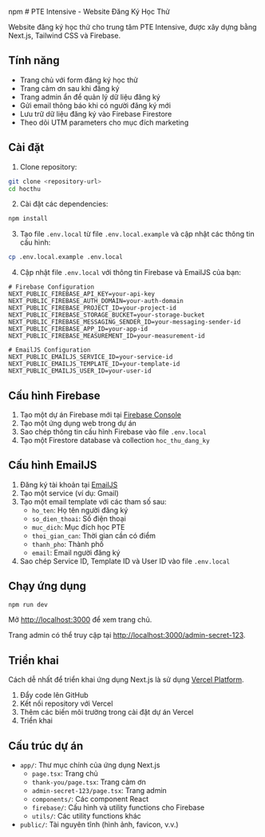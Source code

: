 npm # PTE Intensive - Website Đăng Ký Học Thử

Website đăng ký học thử cho trung tâm PTE Intensive, được xây dựng bằng Next.js, Tailwind CSS và Firebase.

## Tính năng

- Trang chủ với form đăng ký học thử
- Trang cảm ơn sau khi đăng ký
- Trang admin ẩn để quản lý dữ liệu đăng ký
- Gửi email thông báo khi có người đăng ký mới
- Lưu trữ dữ liệu đăng ký vào Firebase Firestore
- Theo dõi UTM parameters cho mục đích marketing

## Cài đặt

1. Clone repository:

```bash
git clone <repository-url>
cd hocthu
```

2. Cài đặt các dependencies:

```bash
npm install
```

3. Tạo file `.env.local` từ file `.env.local.example` và cập nhật các thông tin cấu hình:

```bash
cp .env.local.example .env.local
```

4. Cập nhật file `.env.local` với thông tin Firebase và EmailJS của bạn:

```
# Firebase Configuration
NEXT_PUBLIC_FIREBASE_API_KEY=your-api-key
NEXT_PUBLIC_FIREBASE_AUTH_DOMAIN=your-auth-domain
NEXT_PUBLIC_FIREBASE_PROJECT_ID=your-project-id
NEXT_PUBLIC_FIREBASE_STORAGE_BUCKET=your-storage-bucket
NEXT_PUBLIC_FIREBASE_MESSAGING_SENDER_ID=your-messaging-sender-id
NEXT_PUBLIC_FIREBASE_APP_ID=your-app-id
NEXT_PUBLIC_FIREBASE_MEASUREMENT_ID=your-measurement-id

# EmailJS Configuration
NEXT_PUBLIC_EMAILJS_SERVICE_ID=your-service-id
NEXT_PUBLIC_EMAILJS_TEMPLATE_ID=your-template-id
NEXT_PUBLIC_EMAILJS_USER_ID=your-user-id
```

## Cấu hình Firebase

1. Tạo một dự án Firebase mới tại [Firebase Console](https://console.firebase.google.com/)
2. Tạo một ứng dụng web trong dự án
3. Sao chép thông tin cấu hình Firebase vào file `.env.local`
4. Tạo một Firestore database và collection `hoc_thu_dang_ky`

## Cấu hình EmailJS

1. Đăng ký tài khoản tại [EmailJS](https://www.emailjs.com/)
2. Tạo một service (ví dụ: Gmail)
3. Tạo một email template với các tham số sau:
   - `ho_ten`: Họ tên người đăng ký
   - `so_dien_thoai`: Số điện thoại
   - `muc_dich`: Mục đích học PTE
   - `thoi_gian_can`: Thời gian cần có điểm
   - `thanh_pho`: Thành phố
   - `email`: Email người đăng ký
4. Sao chép Service ID, Template ID và User ID vào file `.env.local`

## Chạy ứng dụng

```bash
npm run dev
```

Mở [http://localhost:3000](http://localhost:3000) để xem trang chủ.

Trang admin có thể truy cập tại [http://localhost:3000/admin-secret-123](http://localhost:3000/admin-secret-123).

## Triển khai

Cách dễ nhất để triển khai ứng dụng Next.js là sử dụng [Vercel Platform](https://vercel.com/new).

1. Đẩy code lên GitHub
2. Kết nối repository với Vercel
3. Thêm các biến môi trường trong cài đặt dự án Vercel
4. Triển khai

## Cấu trúc dự án

- `app/`: Thư mục chính của ứng dụng Next.js
  - `page.tsx`: Trang chủ
  - `thank-you/page.tsx`: Trang cảm ơn
  - `admin-secret-123/page.tsx`: Trang admin
  - `components/`: Các component React
  - `firebase/`: Cấu hình và utility functions cho Firebase
  - `utils/`: Các utility functions khác
- `public/`: Tài nguyên tĩnh (hình ảnh, favicon, v.v.)
